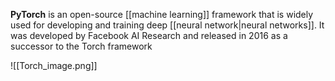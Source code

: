 **PyTorch** is an open-source [[machine learning]] framework that is widely used for developing and training deep [[neural network|neural networks]]. It was developed by Facebook AI Research and released in 2016 as a successor to the Torch framework

![[Torch_image.png]]
